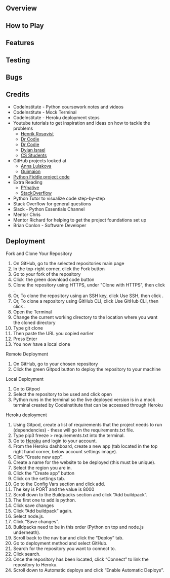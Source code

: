 ## Overview
## How to Play
## Features
## Testing
## Bugs

## Credits
- CodeInstitute - Python coursework notes and videos
- CodeInstitute - Mock Terminal
- CodeInstitute - Heroku deployment steps 
- Youtube tutorials to get inspiration and ideas on how to tackle the problems
  - [Henrik Rosqvist](https://www.youtube.com/watch?v=92QRKiCldnE)
  - [Dr Codie](https://www.youtube.com/watch?v=Ej7I8BPw7Gk&list=PLpeS0xTwoWAsn3SwQbSsOZ26pqZ-0CG6i)
  - [Dr Codie](youtube.com/watch?v=EziS2eGZGz4&list=PLpeS0xTwoWAsn3SwQbSsOZ26pqZ-0CG6i&index=3)
  - [Dylan Israel](https://www.youtube.com/watch?v=7Ki_2gr0rsE&t=298s)
  - [CS Students](https://www.youtube.com/watch?v=MgJBgnsDcF0)
- GitHub projects looked at
  - [Anna Lulakova](https://gist.github.com/anceque/4064737)
  - [Guimaion](https://gist.github.com/guimaion/9275543)
- [Python Fiddle project code](http://pythonfiddle.com/battleships-game-in-python/)  
- Extra Reading
  - [PYnative](https://pynative.com/python-random-randrange/)
  - [StackOverflow](https://stackoverflow.com/questions/53162/how-can-i-do-a-line-break-line-continuation)  
- Python Tutor to visualize code step-by-step
- Stack Overflow for general questions
- Slack - Python Essentials Channel
- Mentor Chris
- Mentor Richard for helping to get the project foundations set up
- Brian Conlon - Software Developer 

## Deployment

Fork and Clone Your Repository
1. On GitHub, go to the selected repositories main page
2. In the top-right corner, click the Fork button
3. Go to your fork of the repository
4. Click  the green download code button
5. Clone the repository using HTTPS, under "Clone with HTTPS", then click .
6. Or, To clone the repository using an SSH key, click Use SSH, then click .
7. Or, To clone a repository using GitHub CLI, click Use GitHub CLI, then click .
8. Open the Terminal
9. Change the current working directory to the location where you want the cloned directory
10. Type git clone
11. Then paste the URL you copied earlier
12. Press Enter
13. You now have a local clone

Remote Deployment
1. On GitHub, go to your chosen repository
2. Click the green Gitpod button to deploy the repository to your machine

Local Deployment
1. Go to Gitpod
2. Select the repository to be used and click open
3. Python runs in the terminal so the live deployed version is in a mock terminal created by CodeInstitute that can be accessed through Heroku

Heroku deployment
1. Using Gitpod, create a list of requirements that the project needs to run (dependencies) - these will go in the requirements.txt file.
2. Type pip3 freeze > requirements.txt into the terminal.
3. Go to [Heroku](https://heroku.com) and login to your account.
4. From the Heroku dashboard, create a new app (tab located in the top right hand corner, below account settings image).
5. Click “Create new app”.
6. Create a name for the website to be deployed (this must be unique).
7. Select the region you are in.
8. Click the “Create app” button
9. Click on the settings tab.
10. Go to the Config Vars section and click add.
11. The key is PORT and the value is 8000
12. Scroll down to the Buildpacks section and click “Add buildpack”.
13. The first one to add is python.
14. Click save changes
15. Click “Add buildpack” again.
16. Select node.js.
17. Click “Save changes”.
18. Buildpacks need to be in this order (Python on top and node.js underneath).
19. Scroll back to the nav bar and click the “Deploy” tab.
20. Go to deployment method and select GitHub.
21. Search for the repository you want to connect to.
22. Click search.
23. Once the repository has been located, click “Connect” to link the repository to Heroku.
24. Scroll down to Automatic deploys and click “Enable Automatic Deploys”.
